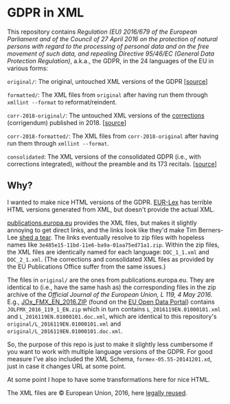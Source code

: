 # GDPR in XML
This repository contains *Regulation (EU) 2016/679 of the European Parliament and of the Council of 27 April 2016 on the protection of natural persons with regard to the processing of personal data and on the free movement of such data, and repealing Directive 95/46/EC (General Data Protection Regulation)*, a.k.a., the GDPR, in the 24 languages of the EU in various forms:

`original/`: The original, untouched XML versions of the GDPR [[source](https://publications.europa.eu/en/publication-detail/-/publication/3e485e15-11bd-11e6-ba9a-01aa75ed71a1/language-en)]

`formatted/`: The XML files from `original` after having run them through `xmllint --format` to reformat/reindent.

`corr-2018-original/`:  The untouched XML versions of the [corrections](https://eur-lex.europa.eu/legal-content/EN/TXT/?uri=uriserv:OJ.L_.2018.127.01.0002.01.ENG&toc=OJ:L:2018:127:FULL) (corrigendum) published in 2018. [[source](https://publications.europa.eu/en/publication-detail/-/publication/683d5816-5e52-11e8-ab9c-01aa75ed71a1/language-en/format-PDF/source-82709747)]

`corr-2018-formatted/`: The XML files from `corr-2018-original` after having run them through `xmllint --format`.

`consolidated`: The XML versions of the consolidated GDPR (i.e., with corrections integrated), *without* the preamble and its 173 recitals. [[source](https://publications.europa.eu/en/publication-detail/-/publication/5f2552c2-cc45-11e6-ad7c-01aa75ed71a1/language-en/format-PDF/source-82709144)]

## Why?
I wanted to make nice HTML versions of the GDPR. [EUR-Lex](https://eur-lex.europa.eu/legal-content/EN/ALL/?uri=CELEX:32016R0679)
has terrible HTML versions generated from XML, but doesn't provide the actual XML.

[publications.europa.eu](https://publications.europa.eu/en/publication-detail/-/publication/3e485e15-11bd-11e6-ba9a-01aa75ed71a1/language-en)
provides the XML files, but makes it slightly annoying to get direct links, and the links look like they'd make Tim Berners-Lee [shed a tear](https://www.w3.org/Provider/Style/URI).
The links eventually resolve to zip files with hopeless names like `3e485e15-11bd-11e6-ba9a-01aa75ed71a1.zip`.
Within the zip files, the XML files are identically named for each language: `DOC_1_1.xml` and `DOC_2_1.xml`.
(The corrections and consolidated XML files as provided by the EU Publications Office suffer from the same issues.)

The files in `original/` are the ones from publications.europa.eu. They are identical to (i.e., have the same hash as) the corresponding
files in the zip archive of the *Official Journal of the European Union, L 119, 4 May 2016*. E.g., [JOx_FMX_EN_2016.ZIP](http://data.europa.eu/euodp/repository/ec/publ/op-jo-formex/JOx_FMX_EN/JOx_FMX_EN_2016.ZIP)
(found on the [EU Open Data Portal](http://data.europa.eu/euodp/en/data/dataset/official-journals-of-the-european-union-in-english/resource/fa300be6-7dfe-4748-8613-daf3ec6dae53))
contains `JOLFMX_2016_119_1_EN.zip` which in turn contains `L_2016119EN.01000101.xml` and `L_2016119EN.01000101.doc.xml`, which are
identical to this repository's `original/L_2016119EN.01000101.xml` and `original/L_2016119EN.01000101.doc.xml`.

So, the purpose of this repo is just to make it slightly less cumbersome if you want to work with multiple language versions of the GDPR.
For good measure I've also included the XML Schema, `formex-05.55-20141201.xd`, just in case it changes URL at some point.

At some point I hope to have some transformations here for nice HTML.

The XML files are © European Union, 2016, here [legally reused](https://publications.europa.eu/en/web/about-us/legal-notices/eu-law-and-publications-website#copyright).
